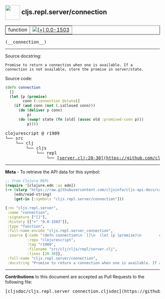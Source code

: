 ## <img width="48px" valign="middle" src="http://i.imgur.com/Hi20huC.png"> cljs.repl.server/connection

 <table border="1">
<tr>

<td>function</td>
<td><a href="https://github.com/cljsinfo/cljs-api-docs/tree/0.0-1503"><img valign="middle" alt="[+] 0.0-1503" src="https://img.shields.io/badge/+-0.0--1503-lightgrey.svg"></a> </td>
</tr>
</table>

 <samp>
(__connection__)<br>
</samp>

---




Source docstring:

```
Promise to return a connection when one is available. If a
connection is not available, store the promise in server/state.
```

Source code:

```clj
(defn connection
  []
  (let [p (promise)
        conn (:connection @state)]
    (if (and conn (not (.isClosed conn)))
      (do (deliver p conn)
          p)
      (do (swap! state (fn [old] (assoc old :promised-conn p)))
          p))))
```

 <pre>
clojurescript @ r1909
└── src
    └── clj
        └── cljs
            └── repl
                └── <ins>[server.clj:20-30](https://github.com/clojure/clojurescript/blob/r1909/src/clj/cljs/repl/server.clj#L20-L30)</ins>
</pre>


---

__Meta__ - To retrieve the API data for this symbol:

```clj
;; from Clojure REPL
(require '[clojure.edn :as edn])
(-> (slurp "https://raw.githubusercontent.com/cljsinfo/cljs-api-docs/catalog/cljs-api.edn")
    (edn/read-string)
    (get-in [:symbols "cljs.repl.server/connection"]))
```

```clj
{:ns "cljs.repl.server",
 :name "connection",
 :signature ["[]"],
 :history [["+" "0.0-1503"]],
 :type "function",
 :full-name-encode "cljs.repl.server_connection",
 :source {:code "(defn connection\n  []\n  (let [p (promise)\n        conn (:connection @state)]\n    (if (and conn (not (.isClosed conn)))\n      (do (deliver p conn)\n          p)\n      (do (swap! state (fn [old] (assoc old :promised-conn p)))\n          p))))",
          :repo "clojurescript",
          :tag "r1909",
          :filename "src/clj/cljs/repl/server.clj",
          :lines [20 30]},
 :full-name "cljs.repl.server/connection",
 :docstring "Promise to return a connection when one is available. If a\nconnection is not available, store the promise in server/state."}

```

---

__Contributions__ to this document are accepted as Pull Requests to the following file:

 <pre>
[cljsdoc/cljs.repl.server_connection.cljsdoc](https://github.com/cljsinfo/cljs-api-docs/blob/master/cljsdoc/cljs.repl.server_connection.cljsdoc)
</pre>


